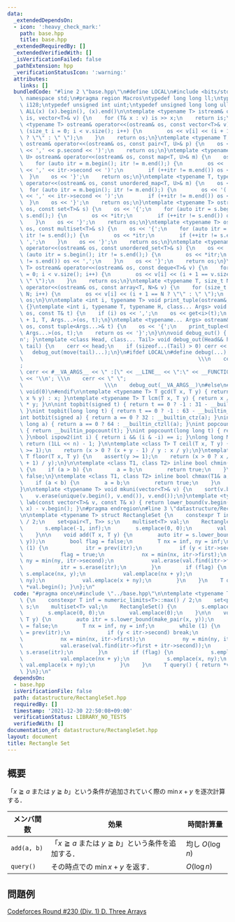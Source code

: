```yaml
---
data:
  _extendedDependsOn:
  - icon: ':heavy_check_mark:'
    path: base.hpp
    title: base.hpp
  _extendedRequiredBy: []
  _extendedVerifiedWith: []
  _isVerificationFailed: false
  _pathExtension: hpp
  _verificationStatusIcon: ':warning:'
  attributes:
    links: []
  bundledCode: "#line 2 \"base.hpp\"\n#define LOCAL\n#include <bits/stdc++.h>\nusing\
    \ namespace std;\n#pragma region Macros\ntypedef long long ll;\ntypedef __int128_t\
    \ i128;\ntypedef unsigned int uint;\ntypedef unsigned long long ull;\n#define\
    \ ALL(x) (x).begin(), (x).end()\n\ntemplate <typename T> istream& operator>>(istream&\
    \ is, vector<T>& v) {\n    for (T& x : v) is >> x;\n    return is;\n}\ntemplate\
    \ <typename T> ostream& operator<<(ostream& os, const vector<T>& v) {\n    for\
    \ (size_t i = 0; i < v.size(); i++) {\n        os << v[i] << (i + 1 == v.size()\
    \ ? \"\" : \" \");\n    }\n    return os;\n}\ntemplate <typename T, typename U>\
    \ ostream& operator<<(ostream& os, const pair<T, U>& p) {\n    os << '(' << p.first\
    \ << ',' << p.second << ')';\n    return os;\n}\ntemplate <typename T, typename\
    \ U> ostream& operator<<(ostream& os, const map<T, U>& m) {\n    os << '{';\n\
    \    for (auto itr = m.begin(); itr != m.end();) {\n        os << '(' << itr->first\
    \ << ',' << itr->second << ')';\n        if (++itr != m.end()) os << ',';\n  \
    \  }\n    os << '}';\n    return os;\n}\ntemplate <typename T, typename U> ostream&\
    \ operator<<(ostream& os, const unordered_map<T, U>& m) {\n    os << '{';\n  \
    \  for (auto itr = m.begin(); itr != m.end();) {\n        os << '(' << itr->first\
    \ << ',' << itr->second << ')';\n        if (++itr != m.end()) os << ',';\n  \
    \  }\n    os << '}';\n    return os;\n}\ntemplate <typename T> ostream& operator<<(ostream&\
    \ os, const set<T>& s) {\n    os << '{';\n    for (auto itr = s.begin(); itr !=\
    \ s.end();) {\n        os << *itr;\n        if (++itr != s.end()) os << ',';\n\
    \    }\n    os << '}';\n    return os;\n}\ntemplate <typename T> ostream& operator<<(ostream&\
    \ os, const multiset<T>& s) {\n    os << '{';\n    for (auto itr = s.begin();\
    \ itr != s.end();) {\n        os << *itr;\n        if (++itr != s.end()) os <<\
    \ ',';\n    }\n    os << '}';\n    return os;\n}\ntemplate <typename T> ostream&\
    \ operator<<(ostream& os, const unordered_set<T>& s) {\n    os << '{';\n    for\
    \ (auto itr = s.begin(); itr != s.end();) {\n        os << *itr;\n        if (++itr\
    \ != s.end()) os << ',';\n    }\n    os << '}';\n    return os;\n}\ntemplate <typename\
    \ T> ostream& operator<<(ostream& os, const deque<T>& v) {\n    for (size_t i\
    \ = 0; i < v.size(); i++) {\n        os << v[i] << (i + 1 == v.size() ? \"\" :\
    \ \" \");\n    }\n    return os;\n}\ntemplate <typename T, size_t N> ostream&\
    \ operator<<(ostream& os, const array<T, N>& v) {\n    for (size_t i = 0; i <\
    \ N; i++) {\n        os << v[i] << (i + 1 == N ? \"\" : \" \");\n    }\n    return\
    \ os;\n}\n\ntemplate <int i, typename T> void print_tuple(ostream&, const T&)\
    \ {}\ntemplate <int i, typename T, typename H, class... Args> void print_tuple(ostream&\
    \ os, const T& t) {\n    if (i) os << ',';\n    os << get<i>(t);\n    print_tuple<i\
    \ + 1, T, Args...>(os, t);\n}\ntemplate <typename... Args> ostream& operator<<(ostream&\
    \ os, const tuple<Args...>& t) {\n    os << '{';\n    print_tuple<0, tuple<Args...>,\
    \ Args...>(os, t);\n    return os << '}';\n}\n\nvoid debug_out() { cerr << '\\\
    n'; }\ntemplate <class Head, class... Tail> void debug_out(Head&& head, Tail&&...\
    \ tail) {\n    cerr << head;\n    if (sizeof...(Tail) > 0) cerr << \", \";\n \
    \   debug_out(move(tail)...);\n}\n#ifdef LOCAL\n#define debug(...)           \
    \                                                        \\\n    cerr << \" \"\
    ;                                                                     \\\n   \
    \ cerr << #__VA_ARGS__ << \" :[\" << __LINE__ << \":\" << __FUNCTION__ << \"]\"\
    \ << '\\n'; \\\n    cerr << \" \";                                           \
    \                          \\\n    debug_out(__VA_ARGS__)\n#else\n#define debug(...)\
    \ void(0)\n#endif\n\ntemplate <typename T> T gcd(T x, T y) { return y != 0 ? gcd(y,\
    \ x % y) : x; }\ntemplate <typename T> T lcm(T x, T y) { return x / gcd(x, y)\
    \ * y; }\n\nint topbit(signed t) { return t == 0 ? -1 : 31 - __builtin_clz(t);\
    \ }\nint topbit(long long t) { return t == 0 ? -1 : 63 - __builtin_clzll(t); }\n\
    int botbit(signed a) { return a == 0 ? 32 : __builtin_ctz(a); }\nint botbit(long\
    \ long a) { return a == 0 ? 64 : __builtin_ctzll(a); }\nint popcount(signed t)\
    \ { return __builtin_popcount(t); }\nint popcount(long long t) { return __builtin_popcountll(t);\
    \ }\nbool ispow2(int i) { return i && (i & -i) == i; }\nlong long MSK(int n) {\
    \ return (1LL << n) - 1; }\n\ntemplate <class T> T ceil(T x, T y) {\n    assert(y\
    \ >= 1);\n    return (x > 0 ? (x + y - 1) / y : x / y);\n}\ntemplate <class T>\
    \ T floor(T x, T y) {\n    assert(y >= 1);\n    return (x > 0 ? x / y : (x - y\
    \ + 1) / y);\n}\n\ntemplate <class T1, class T2> inline bool chmin(T1& a, T2 b)\
    \ {\n    if (a > b) {\n        a = b;\n        return true;\n    }\n    return\
    \ false;\n}\ntemplate <class T1, class T2> inline bool chmax(T1& a, T2 b) {\n\
    \    if (a < b) {\n        a = b;\n        return true;\n    }\n    return false;\n\
    }\n\ntemplate <typename T> void mkuni(vector<T>& v) {\n    sort(v.begin(), v.end());\n\
    \    v.erase(unique(v.begin(), v.end()), v.end());\n}\ntemplate <typename T> int\
    \ lwb(const vector<T>& v, const T& x) { return lower_bound(v.begin(), v.end(),\
    \ x) - v.begin(); }\n#pragma endregion\n#line 3 \"datastructure/RectangleSet.hpp\"\
    \n\ntemplate <typename T> struct RectangleSet {\n    constexpr T inf = numeric_limits<T>::max()\
    \ / 2;\n    set<pair<T, T>> s;\n    multiset<T> val;\n    RectangleSet() {\n \
    \       s.emplace(-1, inf);\n        s.emplace(0, 0);\n        val.emplace(0);\n\
    \    }\n\n    void add(T x, T y) {\n        auto itr = s.lower_bound(make_pair(x,\
    \ y));\n        bool flag = false;\n        T nx = inf, ny = inf;\n        while\
    \ (1) {\n            itr = prev(itr);\n            if (y < itr->second) break;\n\
    \            flag = true;\n            nx = min(nx, itr->first);\n           \
    \ ny = min(ny, itr->second);\n            val.erase(val.find(itr->first + itr->second));\n\
    \            itr = s.erase(itr);\n        }\n        if (flag) {\n           \
    \ s.emplace(nx, y);\n            val.emplace(nx + y);\n            s.emplace(x,\
    \ ny);\n            val.emplace(x + ny);\n        }\n    }\n    T query() { return\
    \ *val.begin(); }\n};\n"
  code: "#pragma once\n#include \"../base.hpp\"\n\ntemplate <typename T> struct RectangleSet\
    \ {\n    constexpr T inf = numeric_limits<T>::max() / 2;\n    set<pair<T, T>>\
    \ s;\n    multiset<T> val;\n    RectangleSet() {\n        s.emplace(-1, inf);\n\
    \        s.emplace(0, 0);\n        val.emplace(0);\n    }\n\n    void add(T x,\
    \ T y) {\n        auto itr = s.lower_bound(make_pair(x, y));\n        bool flag\
    \ = false;\n        T nx = inf, ny = inf;\n        while (1) {\n            itr\
    \ = prev(itr);\n            if (y < itr->second) break;\n            flag = true;\n\
    \            nx = min(nx, itr->first);\n            ny = min(ny, itr->second);\n\
    \            val.erase(val.find(itr->first + itr->second));\n            itr =\
    \ s.erase(itr);\n        }\n        if (flag) {\n            s.emplace(nx, y);\n\
    \            val.emplace(nx + y);\n            s.emplace(x, ny);\n           \
    \ val.emplace(x + ny);\n        }\n    }\n    T query() { return *val.begin();\
    \ }\n};\n"
  dependsOn:
  - base.hpp
  isVerificationFile: false
  path: datastructure/RectangleSet.hpp
  requiredBy: []
  timestamp: '2021-12-30 22:50:08+09:00'
  verificationStatus: LIBRARY_NO_TESTS
  verifiedWith: []
documentation_of: datastructure/RectangleSet.hpp
layout: document
title: Rectangle Set
---
```


## 概要
「$x \geqq a$ または $y \geqq b$」という条件が追加されていく際の $\min x + y$ を逐次計算する．

| メンバ関数  | 効果                                                     | 時間計算量       |
| ----------- | -------------------------------------------------------- | ---------------- |
| `add(a, b)` | 「$x \geqq a$ または $y \geqq b$」という条件を追加する． | 均し $O(\log n)$ |
| `query()`   | その時点での $\min x + y$ を返す．                       | $O(\log n)$      |

## 問題例
[Codeforces Round #230 (Div. 1) D. Three Arrays](https://codeforces.com/contest/392/problem/D)
